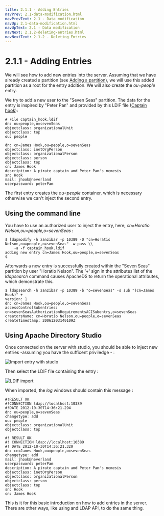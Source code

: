 ```yaml
---
title: 2.1.1 - Adding Entries
navPrev: 2.1-data-modification.html
navPrevText: 2.1 - Data modification
navUp: 2.1-data-modification.html
navUpText: 2.1 - Data modification
navNext: 2.1.2-deleting-entries.html
navNextText: 2.1.2 - Deleting Entries
---
```


# 2.1.1 - Adding Entries

We will see how to add new entries into the server. Assuming that we have already created a partition (see [Adding a partition](1.4.3-adding-partition.html)), we will use this added partition as a root for the entry addition. We will also create the _ou=people_ entry.

We try to add a new user to the "Seven Seas" partition. The data for the entry is inspired by "Peter Pan" and provided by this LDIF file ([Captain hook](resources/captain-hook-hierarchy.ldif)): 

	# File captain_hook.ldif
	dn: ou=people,o=sevenSeas
	objectclass: organizationalUnit
	objectclass: top
	ou: people

	dn: cn=James Hook,ou=people,o=sevenSeas
	objectclass: inetOrgPerson
	objectclass: organizationalPerson
	objectclass: person
	objectclass: top
	cn: James Hook
	description: A pirate captain and Peter Pan's nemesis
	sn: Hook
	mail: jhook@neverland
	userpassword: peterPan
	
The first entry creates the _ou=people_ container, which is necessary otherwise we can't inject the second entry.

## Using the command line

You have to use an authorized user to inject the entry, here, _cn=Horatio Nelson,ou=people,o=sevenSeas_ :

	$ ldapmodify -h zanzibar -p 10389 -D "cn=Horatio Nelson,ou=people,o=sevenSeas" -w pass \\
    	-a -f captain_hook.ldif
	adding new entry cn=James Hook,ou=people,o=sevenSeas
	$

Afterwards a new entry is successfully created within the "Seven Seas" partition by user "Horatio Nelson". The '+' sign in the attributes list of the _ldapsearch_ command causes ApacheDS to return the operational attributes, which demonstrate this.

	$ ldapsearch -h zanzibar -p 10389 -b "o=sevenSeas" -s sub "(cn=James Hook)" +
	version: 1
	dn: cn=James Hook,ou=people,o=sevenSeas
	accessControlSubentries: cn=sevenSeasAuthorizationRequirementsACISubentry,o=sevenSeas
	creatorsName: cn=Horatio Nelson,ou=people,o=sevenSeas
	createTimestamp: 20061203140109Z

## Using Apache Directory Studio

Once connected on the server with studio, you should be able to inject new entries -assuming you have the sufficent priviledge - :

![Import entry with studio](images/import-entry-studio.png)

Then select the LDIF file containing the entry :

![LDIF import](images/ldif-import-file-select.png)

When imported, the _log_ windows should contain this message :

    #!RESULT OK
	#!CONNECTION ldap://localhost:10389
	#!DATE 2012-10-30T14:36:21.294
	dn: ou=people,o=sevenSeas
	changetype: add
	ou: people
	objectclass: organizationalUnit
	objectclass: top

	#! RESULT OK
	#! CONNECTION ldap://localhost:10389
	#! DATE 2012-10-30T14:36:21.320
	dn: cn=James Hook,ou=people,o=sevenSeas
	changetype: add
	mail: jhook@neverland
	userpassword: peterPan
	description: A pirate captain and Peter Pan's nemesis
	objectclass: inetOrgPerson
	objectclass: organizationalPerson
	objectclass: person
	objectclass: top
	sn: Hook
	cn: James Hook

This is it for this basic introduction on how to add entries in the server. There are other ways, like using and LDAP API, to do the same thing.